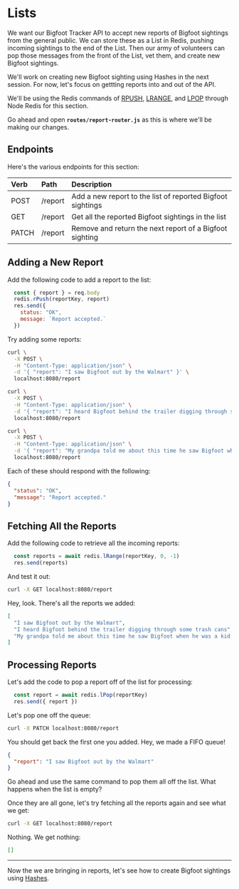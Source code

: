 # Lists #

We want our Bigfoot Tracker API to accept new reports of Bigfoot sightings from the general public. We can store these as a List in Redis, pushing incoming sightings to the end of the List. Then our army of volunteers can pop those messages from the front of the List, vet them, and create new Bigfoot sightings.

We'll work on creating new Bigfoot sighting using Hashes in the next session. For now, let's focus on gettting reports into and out of the API.

We'll be using the Redis commands of [RPUSH](https://redis.io/commands/rpush/), [LRANGE](https://redis.io/commands/lrange/), and [LPOP](https://redis.io/commands/lpop/) through Node Redis for this section.

Go ahead and open **`routes/report-router.js`** as this is where we'll be making our changes.


## Endpoints ##

Here's the various endpoints for this section:

| Verb  | Path    | Description
|:------|:--------|:------------------------------------------------------------
| POST  | /report | Add a new report to the list of reported Bigfoot sightings
| GET   | /report | Get all the reported Bigfoot sightings in the list
| PATCH | /report | Remove and return the next report of a Bigfoot sighting


## Adding a New Report ##

Add the following code to add a report to the list:

```javascript
  const { report } = req.body
  redis.rPush(reportKey, report)
  res.send({
    status: "OK",
    message: `Report accepted.`
  })
```

Try adding some reports:

```bash
curl \
  -X POST \
  -H "Content-Type: application/json" \
  -d '{ "report": "I saw Bigfoot out by the Walmart" }' \
  localhost:8080/report

curl \
  -X POST \
  -H "Content-Type: application/json" \
  -d '{ "report": "I heard Bigfoot behind the trailer digging through some trash cans" }' \
  localhost:8080/report

curl \
  -X POST \
  -H "Content-Type: application/json" \
  -d '{ "report": "My grandpa told me about this time he saw Bigfoot when he was a kid in Kentucky" }' \
  localhost:8080/report
```

Each of these should respond with the following:

```json
{
  "status": "OK",
  "message": "Report accepted."
}
```


## Fetching All the Reports ##

Add the following code to retrieve all the incoming reports:

```javascript
  const reports = await redis.lRange(reportKey, 0, -1)
  res.send(reports)
```

And test it out:

```bash
curl -X GET localhost:8080/report
```

Hey, look. There's all the reports we added:

```json
[
  "I saw Bigfoot out by the Walmart",
  "I heard Bigfoot behind the trailer digging through some trash cans",
  "My grandpa told me about this time he saw Bigfoot when he was a kid in Kentucky"
]
```


## Processing Reports

Let's add the code to pop a report off of the list for processing:

```javascript
  const report = await redis.lPop(reportKey)
  res.send({ report })
```

Let's pop one off the queue:

```bash
curl -X PATCH localhost:8080/report
```

You should get back the first one you added. Hey, we made a FIFO queue!

```json
{
  "report": "I saw Bigfoot out by the Walmart"
}
```

Go ahead and use the same command to pop them all off the list. What happens when the list is empty?

Once they are all gone, let's try fetching all the reports again and see what we get:

```bash
curl -X GET localhost:8080/report
```

Nothing. We get nothing:
```json
[]
```

----------------------------------------

Now the we are bringing in reports, let's see how to create Bigfoot sightings using [Hashes](12-NODE-REDIS-HASHES.md).

